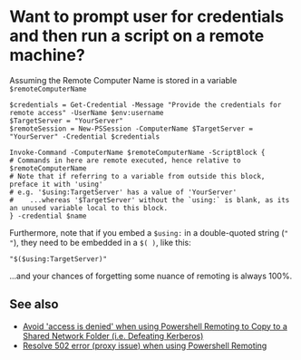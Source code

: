 ﻿# Want to prompt user for credentials and then run a script on a remote machine?

Assuming the Remote Computer Name is stored in a variable `$remoteComputerName`

	$credentials = Get-Credential -Message "Provide the credentials for remote access" -UserName $env:username
	$TargetServer = "YourServer"
	$remoteSession = New-PSSession -ComputerName $TargetServer = "YourServer" -Credential $credentials

	Invoke-Command -ComputerName $remoteComputerName -ScriptBlock {
	# Commands in here are remote executed, hence relative to $remoteComputerName
	# Note that if referring to a variable from outside this block, preface it with 'using'
	# e.g. '$using:TargetServer' has a value of 'YourServer'
	#    ...whereas '$TargetServer' without the `using:` is blank, as its an unused variable local to this block.
	} -credential $name

Furthermore, note that if you embed a `$using:` in a double-quoted string (`" "`), they need to be embedded in a `$( )`, like this:

	"$($using:TargetServer)"

...and your chances of forgetting some nuance of remoting is always 100%.

## See also

- [Avoid 'access is denied' when using Powershell Remoting to Copy to a Shared Network Folder (i.e. Defeating Kerberos)](avoid_access_is_denied_when_remoting_talking_to_share.md)
- [Resolve 502 error (proxy issue) when using Powershell Remoting](resolve_502_proxy_issue_when_remoting.md)